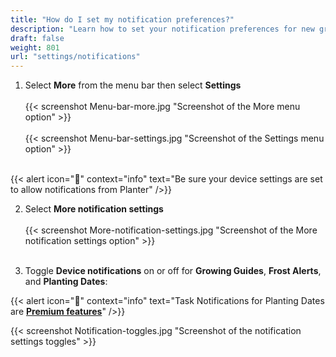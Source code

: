```yaml
---
title: "How do I set my notification preferences?"
description: "Learn how to set your notification preferences for new growing guides, frost alerts, and planting dates"
draft: false
weight: 801
url: "settings/notifications"
---
```


1. Select **More** from the menu bar then select **Settings**<br /><br />
{{< screenshot Menu-bar-more.jpg "Screenshot of the More menu option" >}}<br /><br />
{{< screenshot Menu-bar-settings.jpg "Screenshot of the Settings menu option" >}}<br /><br />

{{< alert icon="🥬" context="info" text="Be sure your device settings are set to allow notifications from Planter" />}}

2. Select **More notification settings**<br /><br />
{{< screenshot More-notification-settings.jpg "Screenshot of the More notification settings option" >}}<br /><br />

3. Toggle **Device notifications** on or off for **Growing Guides**, **Frost Alerts**, and **Planting Dates**:

{{< alert icon="💸" context="info" text="Task Notifications for Planting Dates are [**Premium features**](../../account/premium-subscription)" />}}

{{< screenshot Notification-toggles.jpg "Screenshot of the notification settings toggles" >}}
